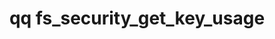 ---
category: fs
command: fs_security_get_key_usage
keywords: qq, qq_cli, fs_security_get_key_usage
optional_options:
- alternate:
  - --key
  help: The key identifier or name for which to show usage information.
  name: -k
  required: true
- alternate: []
  help: Print the output in JSON format. By default, the output is in a table.
  name: --json
  required: false
permalink: /qq-cli-command-guide/fs/fs_security_get_key_usage.html
positional_options: []
sidebar: qq_cli_command_reference_sidebar
summary: This section explains how to use the <code>qq fs_security_get_key_usage</code>
  command.
synopsis: Show information about snapshot and snapshot policy usage for a key from
  the file system key store.
title: qq fs_security_get_key_usage
usage: qq fs_security_get_key_usage [-h] -k KEY [--json]

---